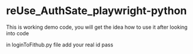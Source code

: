# reUse_AuthSate_playwright-python

This is working demo code, you will get the idea how to use it after looking into code

in loginToFithub.py file add your real id pass 
